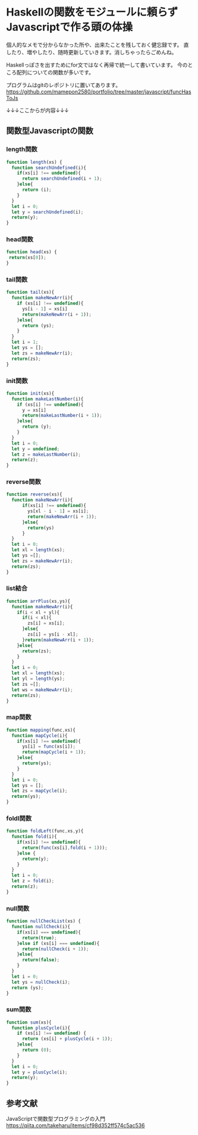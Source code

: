 ﻿
# Haskellの関数をモジュールに頼らずJavascriptで作る頭の体操

個人的なメモで分からなかった所や、出来たことを残しておく健忘録です。
直したり、増やしたり、随時更新していきます。消しちゃったらごめんね。

Haskellっぽさを出すためにfor文ではなく再帰で統一して書いています。
今のところ配列についての関数が多いです。

プログラムはgitのレポジトリに置いてあります。
https://github.com/mamepon2580/portfolio/tree/master/javascript/funcHasToJs

↓↓↓ここからが内容↓↓↓

## 関数型Javascriptの関数

### length関数

```Javascript
function length(xs) {
  function searchUndefined(i){
    if(xs[i] !== undefined){
      return searchUndefined(i + 1);
    }else{
      return (i);
    }
  }
  let i = 0;
  let y = searchUndefined(i);
  return(y);
}
```

### head関数

```Javascript
function head(xs) {
 return(xs[0]);
}
```

### tail関数

```javascript
function tail(xs){
  function makeNewArr(i){
    if (xs[i] !== undefined){
      ys[i - 1] = xs[i]
      return(makeNewArr(i + 1));
    }else{
      return (ys);
    }
  }
  let i = 1;
  let ys = [];
  let zs = makeNewArr(i);
  return(zs);
}
```

### init関数

```Javascript
function init(xs){
  function makeLastNumber(i){
    if (xs[i] !== undefined){
      y = xs[i]
      return(makeLastNumber(i + 1));
    }else{
      return (y);
    }
  }
  let i = 0;
  let y = undefined;
  let z = makeLastNumber(i);
  return(z);
}

```

### reverse関数

```Javascript
function reverse(xs){
  function makeNewArr(i){
      if(xs[i] !== undefined){
        ys[xl - i - 1] = xs[i];
        return(makeNewArr(i + 1));
      }else{
        return(ys)
      }
  }
  let i = 0;
  let xl = length(xs);
  let ys =[];
  let zs = makeNewArr(i);
  return(zs);
}
```

### list結合

```Javascript
function arrPlus(xs,ys){
  function makeNewArr(i){
    if(i < xl + yl){
      if(i < xl){
        zs[i] = xs[i];
      }else{
        zs[i] = ys[i - xl];
      }return(makeNewArr(i + 1));
    }else{
      return(zs);
    }
  }
  let i = 0;
  let xl = length(xs);
  let yl = length(ys);
  let zs =[];
  let ws = makeNewArr(i);
  return(zs);
}
```

### map関数

```Javascript
function mapping(func,xs){
  function mapCycle(i){
    if(xs[i] !== undefined){
      ys[i] = func(xs[i]);
      return(mapCycle(i + 1));
    }else{
      return(ys);
    }
  }
  let i = 0;
  let ys = [];
  let zs = mapCycle(i);
  return(ys);
}
```

### foldl関数

```Javascript
function foldLeft(func,xs,y){
  function fold(i){
    if(xs[i] !== undefined){
      return(func(xs[i],fold(i + 1)));
    }else {
      return(y);
    }
  }
  let i = 0;
  let z = fold(i);
  return(z);
}
```

### null関数

```Javascript
function nullCheckList(xs) {
  function nullCheck(i){
    if(xs[i] === undefined){
      return(true);
    }else if (xs[i] === undefined){
      return(nullCheck(i + 1));
    }else{
      return(false);
    }
  }
  let i = 0;
  let ys = nullCheck(i);
  return (ys);
}
```

### sum関数

```Javascript
function sum(xs){
  function plusCycle(i){
    if (xs[i] !== undefined) {
      return (xs[i] + plusCycle(i + 1));
    }else{
      return (0);
    }
  }
  let i = 0;
  let y = plusCycle(i);
  return(y);
}
```
## 参考文献

JavaScriptで関数型プログラミングの入門
https://qiita.com/takeharu/items/cf98d352ff574c5ac536
